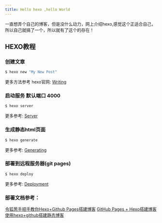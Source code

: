 ```yaml
---
title: Hello hexo ,hello World
---
```

一直想弄个自己的博客，但是没什么动力，网上介绍hexo,感觉这个正适合自己，
所以自己就搞了一个，所以就有了这个的存在！


## HEXO教程

### 创建文章

``` bash
$ hexo new "My New Post"
```

更多方法参考 hexo官网: [Writing](https://hexo.io/docs/writing.html)

### 启动服务 默认端口 4000

``` bash
$ hexo server
```

更多参考: [Server](https://hexo.io/docs/server.html)

### 生成静态html页面

``` bash
$ hexo generate
```

更多参考: [Generating](https://hexo.io/docs/generating.html)

### 部署到远程服务器(git pages)

``` bash
$ hexo deploy
```

更多参考: [Deployment](https://hexo.io/docs/deployment.html)

###  部署文档参考：

[令狐葱手把手教你Hexo+Github Pages搭建博客](http://jiji262.github.io/2016/04/15/2016-04-15-hexo-github-pages-blog/)
[GitHub Pages + Hexo搭建博客](http://crazymilk.github.io/2015/12/28/GitHub-Pages-Hexo%E6%90%AD%E5%BB%BA%E5%8D%9A%E5%AE%A2/)
[使用hexo+github搭建静态博客](https://qiutc.me/post/使用hexo-github搭建静态博客.html)